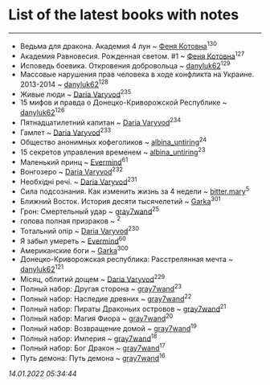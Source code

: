 # List of the latest books with notes
---

* Ведьма для дракона. Академия 4 лун ~ [Феня Котовна](users/109/109746193906459706720-google)<sup>130</sup>
* Академия Равновесия. Рожденная светом. #1 ~ [Феня Котовна](users/109/109746193906459706720-google)<sup>127</sup>
* Исповедь боевика. Откровения добровольца ~ [danyluk62](users/374/374149854-vkontakte)<sup>129</sup>
* Массовые нарушения прав человека в ходе конфликта на Украине. 2013-2014 ~ [danyluk62](users/374/374149854-vkontakte)<sup>128</sup>
* Живые люди ~ [Daria Varyvod](users/829/829893410524253-facebook)<sup>235</sup>
* 15 мифов и правда о Донецко-Криворожской Республике ~ [danyluk62](users/374/374149854-vkontakte)<sup>126</sup>
* Пятнадцатилетний капитан ~ [Daria Varyvod](users/829/829893410524253-facebook)<sup>234</sup>
* Гамлет ~ [Daria Varyvod](users/829/829893410524253-facebook)<sup>233</sup>
* Общество анонимных кофеголиков ~ [albina_untiring](users/257/2579695-vkontakte)<sup>24</sup>
* 15 секретов управления временем ~ [albina_untiring](users/257/2579695-vkontakte)<sup>23</sup>
* Маленький принц ~ [Evermind](users/302/302928912-vkontakte)<sup>61</sup>
* Вонгозеро ~ [Daria Varyvod](users/829/829893410524253-facebook)<sup>232</sup>
* Необхідні речі. ~ [Daria Varyvod](users/829/829893410524253-facebook)<sup>231</sup>
* Сила подсознания. Как изменить жизнь за 4 недели ~ [bitter.mary](users/108/108890810412612634449-google)<sup>5</sup>
* Ближний Восток. История десяти тысячелетий ~ [Garka](users/115/115753719718250012620-google)<sup>301</sup>
* Грон: Смертельный удар ~ [gray7wand](users/110/110080946273609412257-google)<sup>25</sup>
* голова полная призраков ~ [](users/101/101368518035734751027-google)<sup>2</sup>
* Тотальний опір ~ [Daria Varyvod](users/829/829893410524253-facebook)<sup>230</sup>
* Я забыл умереть ~ [Evermind](users/302/302928912-vkontakte)<sup>60</sup>
* Американские боги ~ [Garka](users/115/115753719718250012620-google)<sup>300</sup>
* Донецко-Криворожская республика: Расстрелянная мечта ~ [danyluk62](users/374/374149854-vkontakte)<sup>121</sup>
* Місяц, облитий дощем ~ [Daria Varyvod](users/829/829893410524253-facebook)<sup>229</sup>
* Полный набор: Другая сторона ~ [gray7wand](users/110/110080946273609412257-google)<sup>23</sup>
* Полный набор: Наследие древних ~ [gray7wand](users/110/110080946273609412257-google)<sup>22</sup>
* Полный набор: Пираты Драконьих островов ~ [gray7wand](users/110/110080946273609412257-google)<sup>21</sup>
* Полный набор: Магия Фиора ~ [gray7wand](users/110/110080946273609412257-google)<sup>20</sup>
* Полный набор: Возвращение домой ~ [gray7wand](users/110/110080946273609412257-google)<sup>19</sup>
* Полный набор: Империя ~ [gray7wand](users/110/110080946273609412257-google)<sup>18</sup>
* Полный набор: Бог Дракон ~ [gray7wand](users/110/110080946273609412257-google)<sup>17</sup>
* Путь демона: Путь демона ~ [gray7wand](users/110/110080946273609412257-google)<sup>16</sup>


_14.01.2022 05:34:44_
